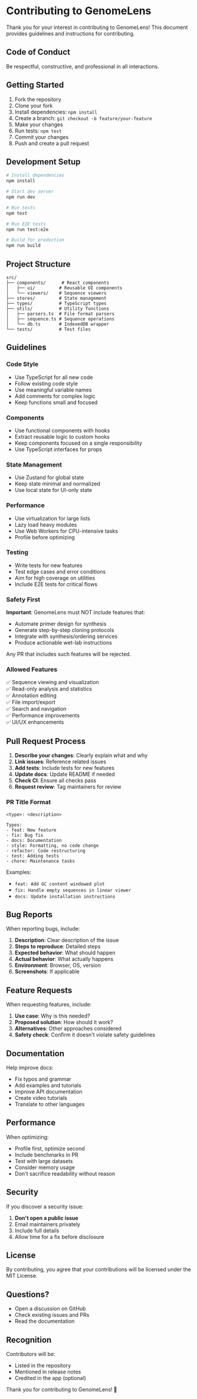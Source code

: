 # Contributing to GenomeLens

Thank you for your interest in contributing to GenomeLens! This document provides guidelines and instructions for contributing.

## Code of Conduct

Be respectful, constructive, and professional in all interactions.

## Getting Started

1. Fork the repository
2. Clone your fork
3. Install dependencies: `npm install`
4. Create a branch: `git checkout -b feature/your-feature`
5. Make your changes
6. Run tests: `npm test`
7. Commit your changes
8. Push and create a pull request

## Development Setup

```bash
# Install dependencies
npm install

# Start dev server
npm run dev

# Run tests
npm test

# Run E2E tests
npm run test:e2e

# Build for production
npm run build
```

## Project Structure

```
src/
├── components/      # React components
│   ├── ui/         # Reusable UI components
│   └── viewers/    # Sequence viewers
├── stores/         # State management
├── types/          # TypeScript types
├── utils/          # Utility functions
│   ├── parsers.ts  # File format parsers
│   ├── sequence.ts # Sequence operations
│   └── db.ts       # IndexedDB wrapper
└── tests/          # Test files
```

## Guidelines

### Code Style

- Use TypeScript for all new code
- Follow existing code style
- Use meaningful variable names
- Add comments for complex logic
- Keep functions small and focused

### Components

- Use functional components with hooks
- Extract reusable logic to custom hooks
- Keep components focused on a single responsibility
- Use TypeScript interfaces for props

### State Management

- Use Zustand for global state
- Keep state minimal and normalized
- Use local state for UI-only state

### Performance

- Use virtualization for large lists
- Lazy load heavy modules
- Use Web Workers for CPU-intensive tasks
- Profile before optimizing

### Testing

- Write tests for new features
- Test edge cases and error conditions
- Aim for high coverage on utilities
- Include E2E tests for critical flows

### Safety First

**Important**: GenomeLens must NOT include features that:

- Automate primer design for synthesis
- Generate step-by-step cloning protocols
- Integrate with synthesis/ordering services
- Produce actionable wet-lab instructions

Any PR that includes such features will be rejected.

### Allowed Features

✅ Sequence viewing and visualization  
✅ Read-only analysis and statistics  
✅ Annotation editing  
✅ File import/export  
✅ Search and navigation  
✅ Performance improvements  
✅ UI/UX enhancements  

## Pull Request Process

1. **Describe your changes**: Clearly explain what and why
2. **Link issues**: Reference related issues
3. **Add tests**: Include tests for new features
4. **Update docs**: Update README if needed
5. **Check CI**: Ensure all checks pass
6. **Request review**: Tag maintainers for review

### PR Title Format

```
<type>: <description>

Types:
- feat: New feature
- fix: Bug fix
- docs: Documentation
- style: Formatting, no code change
- refactor: Code restructuring
- test: Adding tests
- chore: Maintenance tasks
```

Examples:
- `feat: Add GC content windowed plot`
- `fix: Handle empty sequences in linear viewer`
- `docs: Update installation instructions`

## Bug Reports

When reporting bugs, include:

1. **Description**: Clear description of the issue
2. **Steps to reproduce**: Detailed steps
3. **Expected behavior**: What should happen
4. **Actual behavior**: What actually happens
5. **Environment**: Browser, OS, version
6. **Screenshots**: If applicable

## Feature Requests

When requesting features, include:

1. **Use case**: Why is this needed?
2. **Proposed solution**: How should it work?
3. **Alternatives**: Other approaches considered
4. **Safety check**: Confirm it doesn't violate safety guidelines

## Documentation

Help improve docs:

- Fix typos and grammar
- Add examples and tutorials
- Improve API documentation
- Create video tutorials
- Translate to other languages

## Performance

When optimizing:

- Profile first, optimize second
- Include benchmarks in PR
- Test with large datasets
- Consider memory usage
- Don't sacrifice readability without reason

## Security

If you discover a security issue:

1. **Don't open a public issue**
2. Email maintainers privately
3. Include full details
4. Allow time for a fix before disclosure

## License

By contributing, you agree that your contributions will be licensed under the MIT License.

## Questions?

- Open a discussion on GitHub
- Check existing issues and PRs
- Read the documentation

## Recognition

Contributors will be:

- Listed in the repository
- Mentioned in release notes
- Credited in the app (optional)

Thank you for contributing to GenomeLens! 🧬




